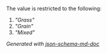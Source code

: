 The value is restricted to the following: 

 1. _"Grass"_
 2. _"Grain"_
 3. _"Mixed"_

_Generated with [json-schema-md-doc](https://brianwendt.github.io/json-schema-md-doc/)_